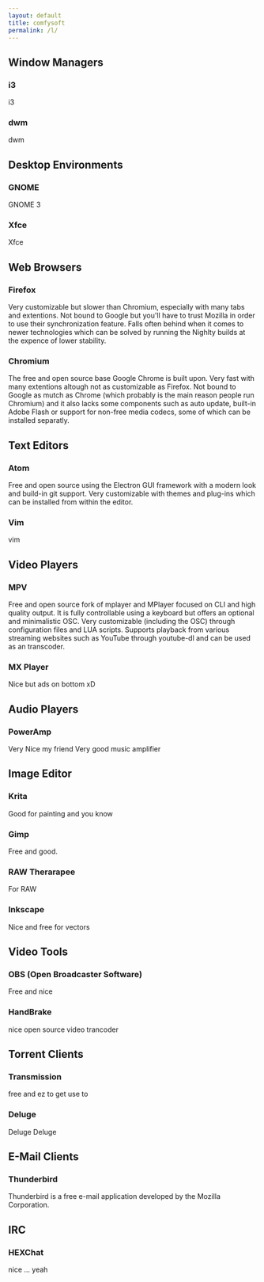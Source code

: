 ```yaml
---
layout: default
title: comfysoft
permalink: /l/
---
```


## Window Managers

### i3
i3

### dwm
dwm

## Desktop Environments

### GNOME
GNOME 3

### Xfce
Xfce

## Web Browsers

### Firefox
Very customizable but slower than Chromium, especially with many tabs and
extentions. Not bound to Google but you'll have to trust Mozilla in order
to use their synchronization feature. Falls often behind when it comes
to newer technologies which can be solved by running the Nighlty builds
at the expence of lower stability.

### Chromium
The free and open source base Google Chrome is built upon. Very fast with many extentions altough not as customizable as Firefox. Not bound to Google as mutch as Chrome (which probably is the main reason people run Chromium) and it also lacks some components
such as auto update, built-in Adobe Flash or support for non-free media codecs,
some of which can be installed separatly.

## Text Editors

### Atom
Free and open source using the Electron GUI framework with a modern look and build-in git support. Very customizable with themes and plug-ins which can be installed from within the editor.

### Vim
vim

## Video Players

### MPV
Free and open source fork of mplayer and MPlayer focused on CLI and high quality output. It is fully controllable using a keyboard but offers an optional and minimalistic OSC. Very customizable (including the OSC) through configuration files and LUA scripts. Supports playback from various streaming websites such as YouTube through youtube-dl and can be used as an transcoder.

### MX Player
Nice but ads on bottom xD

## Audio Players

### PowerAmp
Very Nice my friend
Very good music amplifier

## Image Editor

### Krita
Good for painting and you know

### Gimp
Free and good.

### RAW Therarapee
For RAW

### Inkscape
Nice and free for vectors

## Video Tools

### OBS (Open Broadcaster Software)
Free and nice

### HandBrake
nice open source video trancoder

## Torrent Clients

### Transmission
free and ez to get use to

### Deluge
Deluge Deluge

## E-Mail Clients  

### Thunderbird
Thunderbird is a free e-mail application developed by the Mozilla Corporation.

## IRC

### HEXChat
nice ... yeah
